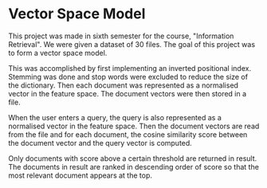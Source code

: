 # Vector Space Model

This project was made in sixth semester for the course, "Information Retrieval". We were given a dataset of 30 files. The goal of this project was to form a vector space model.

This was accomplished by first implementing an inverted positional index. Stemming was done and stop words were excluded to reduce the size of the dictionary. Then each document was represented as a normalised vector in the feature space. The document vectors were then stored in a file.

When the user enters a query, the query is also represented as a normalised vector in the feature space. Then the document vectors are read from the file and for each document, the cosine similarity score between the document vector and the query vector is computed.

Only documents with score above a certain threshold are returned in result. The documents in result are ranked in descending order of score so that the most relevant document appears at the top.
